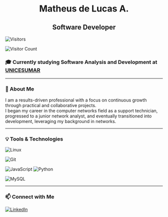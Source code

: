 <h1 align="center">Matheus de Lucas A.</h1>
<h2 align="center">Software Developer</h2>

![Visitors](https://hits.seeyoufarm.com/api/count/incr/badge.svg?url=https://github.com/delucas027&count_bg=%2379C83D&title_bg=%23555555&icon=github.svg&icon_color=%23E7E7E7&title=Visitors&edge_flat=false)

![Visitor Count](https://komarev.com/ghpvc/?username=delucas027&color=blue)


  
### 🎓 Currently studying Software Analysis and Development at [UNICESUMAR](https://www.unicesumar.edu.br/)
---

### **📌 About Me**  
I am a results-driven professional with a focus on continuous growth through practical and collaborative projects.  
I began my career in the computer networks field as a support technician, progressed to a junior network analyst, and eventually transitioned into development, leveraging my background in networks.

---

### **💡 Tools & Technologies**  
![Linux](https://img.shields.io/badge/Linux-FCC624?style=for-the-badge&logo=linux&logoColor=black) 

![Git](https://img.shields.io/badge/Git-F05032?style=for-the-badge&logo=git&logoColor=white)  

![JavaScript](https://img.shields.io/badge/JavaScript-F7DF1E?style=for-the-badge&logo=javascript&logoColor=black) ![Python](https://img.shields.io/badge/Python-3776AB?style=for-the-badge&logo=python&logoColor=white)  


![MySQL](https://img.shields.io/badge/MySQL-4479A1?style=for-the-badge&logo=mysql&logoColor=white)  

---

### 📫 **Connect with Me**  
[![LinkedIn](https://img.shields.io/badge/LinkedIn-0077B5?style=for-the-badge&logo=linkedin&logoColor=white)](https://www.linkedin.com/in/delucas027)
